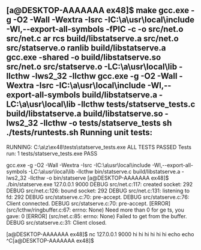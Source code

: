 [a@DESKTOP-AAAAAAA ex48]$ make
gcc.exe -g -O2 -Wall -Wextra -Isrc -IC:\\a\\usr\\local\\include -Wl,--export-all-symbols  -fPIC   -c -o src/net.o src/net.c
ar rcs build/libstatserve.a src/net.o src/statserve.o
ranlib build/libstatserve.a
gcc.exe -shared -o build/libstatserve.so src/net.o src/statserve.o -LC:\\a\\usr\\local\\lib -llcthw  -lws2_32 -llcthw
gcc.exe -g -O2 -Wall -Wextra -Isrc -IC:\\a\\usr\\local\\include -Wl,--export-all-symbols  build/libstatserve.a  -LC:\\a\\usr\\local\\lib -llcthw   tests/statserve_tests.c build/libstatserve.a build/libstatserve.so  -lws2_32 -llcthw -o tests/statserve_tests
sh ./tests/runtests.sh
Running unit tests:
----
RUNNING: C:\a\z\ex48\tests\statserve_tests.exe
ALL TESTS PASSED
Tests run: 1
tests/statserve_tests.exe PASS

gcc.exe -g -O2 -Wall -Wextra -Isrc -IC:\\a\\usr\\local\\include -Wl,--export-all-symbols   -LC:\\a\\usr\\local\\lib -llcthw   bin/statserve.c build/libstatserve.a  -lws2_32 -llcthw -o bin/statserve
[a@DESKTOP-AAAAAAA ex48]$ ./bin/statserve.exe 127.0.0.1 9000
DEBUG src/net.c:117: created socket: 292
DEBUG src/net.c:126: bound socket: 292
DEBUG src/net.c:131: listening to fd: 292
DEBUG src/statserve.c:70: pre-accept.
DEBUG src/statserve.c:76: Client connected.
DEBUG src/statserve.c:70: pre-accept.
[ERROR] (src/lcthw/ringbuffer.c:67: errno: None) Need more than 0 for ge
ts, you gave: 0
[ERROR] (src/net.c:85: errno: None) Failed to get from the buffer.
DEBUG src/statserve.c:31: Client closed.

[a@DESKTOP-AAAAAAA ex48]$ nc 127.0.0.1 9000
hi
hi
hi
hi
hi
hi
echo
echo
^C[a@DESKTOP-AAAAAAA ex48]$